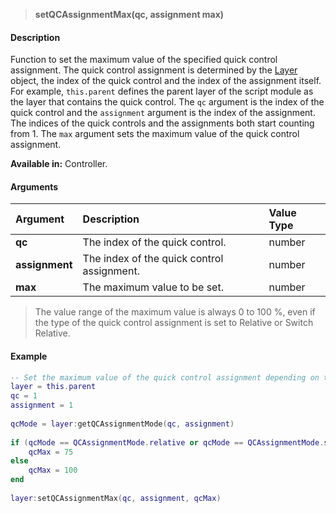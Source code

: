 >**setQCAssignmentMax(qc, assignment max)**

#### Description

Function to set the maximum value of the specified quick control assignment. The quick control assignment is determined by the [Layer](./Layer.md) object, the index of the quick control and the index of the assignment itself. For example, ``this.parent`` defines the parent layer of the script module as the layer that contains the quick control. The ``qc`` argument is the index of the quick control and the ``assignment`` argument is the index of the assignment. The indices of the quick controls and the assignments both start counting from 1. The ``max`` argument sets the maximum value of the quick control assignment.

**Available in:** Controller.

#### Arguments

|Argument|Description|Value Type|
|:-|:-|:-|
|**qc**|The index of the quick control.|number|
|**assignment**|The index of the quick control assignment.|number|
|**max**|The maximum value to be set.|number|

>The value range of the maximum value is always 0 to 100 %, even if the type of the quick control assignment is set to Relative or Switch Relative.

#### Example

```lua
-- Set the maximum value of the quick control assignment depending on the mode.
layer = this.parent
qc = 1
assignment = 1
  
qcMode = layer:getQCAssignmentMode(qc, assignment)
  
if (qcMode == QCAssignmentMode.relative or qcMode == QCAssignmentMode.switchRelative) then
    qcMax = 75
else
    qcMax = 100
end
    
layer:setQCAssignmentMax(qc, assignment, qcMax)
```

